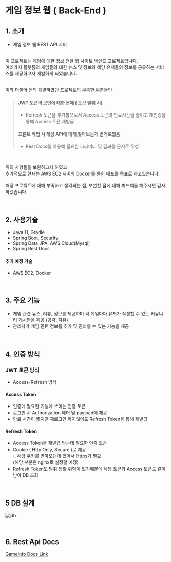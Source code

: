 # 게임 정보 웹 ( Back-End )

## 1. 소개
- 게임 정보 웹 REST API 서버 
<br>
이 프로젝트는 게임에 대한 정보 전달 웹 사이트 백엔드 프로젝트입니다. <br>
여러가지 플랫폼의 게임들의 대한 뉴스 및 정보와 해당 유저들의 정보를 공유하는 서비스를 제공하고자 개발하게 되었습니다.<br><br>


이와 더불어 전의 개발하였던 프로젝트의 부족한 부분들인
>  #### JWT 토큰의 보안에 대한 문제 ( 토큰 탈취 시) <br>
>  - Refresh 토큰을 추가함으로서 Access 토큰의 만료시간을 줄이고 재인증을 통해 Access 토큰 재발급
>  #### 프론트 작업 시 해당 API에 대해 찾아보는게 번거로웠음
>  - Rest Docs를 이용해 필요한 파라미터 및 결과를 문서로 작성 
<br>

위의 사항들을 보완하고자 하였고 <br>
추가적으로 현재는 AWS EC2 서버의 Docker를 통한 배포를 목표로 하고있습니다. <br> 
<br>
해당 프로젝트에 대해 부족하고 생각되는 점, 보완할 점에 대해 피드백을 해주시면 감사하겠습니다. <br>

<br>

## 2. 사용기술
- Java 11, Gradle
- Spring Boot, Security
- Spring Data JPA, AWS Cloud(Mysql)
- Spring Rest Docs

#### 추가 예정 기술
- AWS EC2, Docker
<br>

## 3. 주요 기능
- 게임 관련 뉴스, 리뷰, 정보를 제공하며 각 게임마다 유저가 작성할 수 있는 커뮤니티 게시판을 제공 (공략, 자유) <br>
- 관리자가 게임 관련 정보를 추가 및 관리할 수 있는 기능을 제공
<br>

## 4. 인증 방식
### JWT 토큰 방식
- Access-Refresh 방식

#### Access Token
- 인증에 필요한 기능에 쓰이는 인증 토큰
- 로그인 시 Authorization 헤더 및 payload에 제공
- 만료 시간이 짧지만 재로그인 하지않아도 Refresh Token을 통해 재발급

#### Refresh Token
- Access Token을 재발급 받는데 필요한 인증 토큰
- Cookie ( Http Only, Secure )로 제공<br>
  ㄴ해당 쿠키를 받아오는데 있어서 Https가 필요 <br>
  (해당 부분은 nginx로 설정할 예정)
- Refresh Token도 탈취 당할 위험이 있기때문에 해당 토큰과 Access 토큰도 같이 받아 DB 조회
 
  
<br>


## 5 DB 설계
![db](https://user-images.githubusercontent.com/66755342/196113931-62f8f3f0-7f60-4bec-8714-40a7da63cdea.PNG)

<br>

## 6. Rest Api Docs
[GameInfo Docs Link](http://43.201.119.217:8080/docs)
